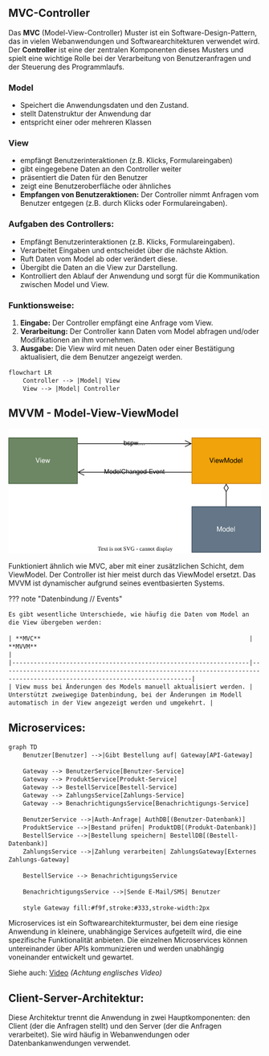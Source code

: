 ## MVC-Controller
Das **MVC** (Model-View-Controller) Muster ist ein Software-Design-Pattern, das in vielen Webanwendungen und Softwarearchitekturen verwendet wird. Der **Controller** ist eine der zentralen Komponenten dieses Musters und spielt eine wichtige Rolle bei der Verarbeitung von Benutzeranfragen und der Steuerung des Programmlaufs.

### Model
- Speichert die Anwendungsdaten und den Zustand.
- stellt Datenstruktur der Anwendung dar
- entspricht einer oder mehreren Klassen


### View
- empfängt Benutzerinteraktionen (z.B. Klicks, Formulareingaben)
- gibt eingegebene Daten an den Controller weiter
- präsentiert die Daten für den Benutzer
- zeigt eine Benutzeroberfläche oder ähnliches
- **Empfangen von Benutzeraktionen:** Der Controller nimmt Anfragen vom Benutzer entgegen (z.B. durch Klicks oder Formulareingaben).


### Aufgaben des Controllers:
- Empfängt Benutzerinteraktionen (z.B. Klicks, Formulareingaben).
- Verarbeitet Eingaben und entscheidet über die nächste Aktion.
- Ruft Daten vom Model ab oder verändert diese.
- Übergibt die Daten an die View zur Darstellung.
- Kontrolliert den Ablauf der Anwendung und sorgt für die Kommunikation zwischen Model und View.

### Funktionsweise:
1. **Eingabe:** Der Controller empfängt eine Anfrage vom View.
2. **Verarbeitung:** Der Controller kann Daten vom Model abfragen und/oder Modifikationen an ihm vornehmen.
3. **Ausgabe:** Die View wird mit neuen Daten oder einer Bestätigung aktualisiert, die dem Benutzer angezeigt werden.

```mermaid
flowchart LR
    Controller --> |Model| View
    View --> |Model| Controller
```

## MVVM - Model-View-ViewModel
![__MVVM.drawio.svg](images%2F__MVVM.drawio.svg)

Funktioniert ähnlich wie MVC, aber mit einer zusätzlichen Schicht, dem ViewModel. Der Controller ist hier meist durch das ViewModel ersetzt.
Das MVVM ist dynamischer aufgrund seines eventbasierten Systems.

??? note "Datenbindung // Events"

    Es gibt wesentliche Unterschiede, wie häufig die Daten vom Model an die View übergeben werden:

    | **MVC**                                                          | **MVVM**                                                                                                                  |
    |------------------------------------------------------------------|---------------------------------------------------------------------------------------------------------------------------|
    | View muss bei Änderungen des Models manuell aktualisiert werden. | Unterstützt zweiwegige Datenbindung, bei der Änderungen im Modell automatisch in der View angezeigt werden und umgekehrt. |


## Microservices:

```mermaid
graph TD
    Benutzer[Benutzer] -->|Gibt Bestellung auf| Gateway[API-Gateway]

    Gateway --> BenutzerService[Benutzer-Service]
    Gateway --> ProduktService[Produkt-Service]
    Gateway --> BestellService[Bestell-Service]
    Gateway --> ZahlungsService[Zahlungs-Service]
    Gateway --> BenachrichtigungsService[Benachrichtigungs-Service]

    BenutzerService -->|Auth-Anfrage| AuthDB[(Benutzer-Datenbank)]
    ProduktService -->|Bestand prüfen| ProduktDB[(Produkt-Datenbank)]
    BestellService -->|Bestellung speichern| BestellDB[(Bestell-Datenbank)]
    ZahlungsService -->|Zahlung verarbeiten| ZahlungsGateway[Externes Zahlungs-Gateway]

    BestellService --> BenachrichtigungsService

    BenachrichtigungsService -->|Sende E-Mail/SMS| Benutzer

    style Gateway fill:#f9f,stroke:#333,stroke-width:2px
```

Microservices ist ein Softwarearchitekturmuster, bei dem eine riesige Anwendung in kleinere, unabhängige Services aufgeteilt wird, die eine spezifische Funktionalität anbieten. Die einzelnen Microservices können untereinander über APIs kommunizieren und werden unabhängig voneinander entwickelt und gewartet.

Siehe auch: [Video](https://youtu.be/y8OnoxKotPQ) *(Achtung englisches Video)*


## Client-Server-Architektur:
Diese Architektur trennt die Anwendung in zwei Hauptkomponenten: den Client (der die Anfragen stellt) und den Server (der die Anfragen verarbeitet). Sie wird häufig in Webanwendungen oder Datenbankanwendungen verwendet.
